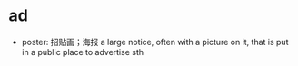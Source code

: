 # ad

- poster: 招贴画；海报 a large notice, often with a picture on it, that is put in a public place to advertise sth
